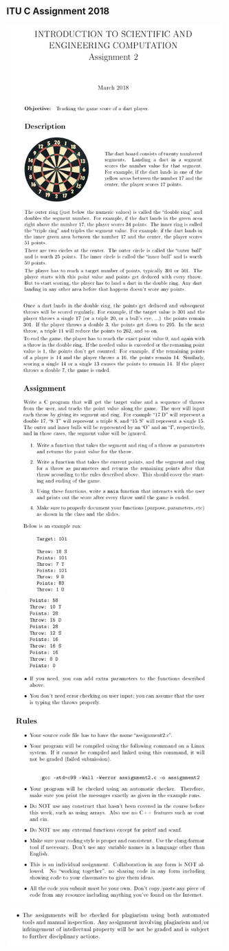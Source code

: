 ## ITU C Assignment 2018

  ![alt text](https://github.com/samedsay/PROJECTS/blob/master/Dart/D1.png)
  ![alt text](https://github.com/samedsay/PROJECTS/blob/master/Dart/D2.png)
    ![alt text](https://github.com/samedsay/PROJECTS/blob/master/Dart/D3.png)
    ![alt text](https://github.com/samedsay/PROJECTS/blob/master/Dart/D4.png)
